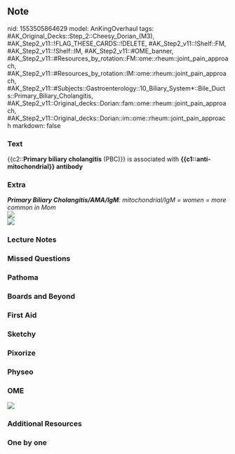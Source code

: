 ## Note
nid: 1553505864629
model: AnKingOverhaul
tags: #AK_Original_Decks::Step_2::Cheesy_Dorian_(M3), #AK_Step2_v11::!FLAG_THESE_CARDS::!DELETE, #AK_Step2_v11::!Shelf::FM, #AK_Step2_v11::!Shelf::IM, #AK_Step2_v11::#OME_banner, #AK_Step2_v11::#Resources_by_rotation::FM::ome::rheum::joint_pain_approach, #AK_Step2_v11::#Resources_by_rotation::IM::ome::rheum::joint_pain_approach, #AK_Step2_v11::#Subjects::Gastroenterology::10_Biliary_System*::Bile_Ducts::Primary_Biliary_Cholangitis, #AK_Step2_v11::Original_decks::Dorian::fam::ome::rheum::joint_pain_approach, #AK_Step2_v11::Original_decks::Dorian::im::ome::rheum::joint_pain_approach
markdown: false

### Text
{{c2::<b>Primary biliary cholangitis</b> (PBC)}} is associated with
<b>{{c1::anti-mitochondrial}} antibody</b>

### Extra
<div>
  <div>
    <div>
      <div style="font-weight: bold;"></div>
      <div>
        <div>
          <div>
            <div>
              <i><b>Primary Biliary Cholangitis/AMA/IgM</b>:
              mitochondrial/IgM = women = more common in Mom</i>
            </div><i><img src="paste-95837900242945.jpg"></i>
          </div>
        </div>
      </div>
    </div>
  </div>
</div>
<div>
  <i><img src="paste-862480972644353.jpg"></i>
</div>

### Lecture Notes


### Missed Questions


### Pathoma


### Boards and Beyond


### First Aid


### Sketchy


### Pixorize


### Physeo


### OME
<div class="ome-widget">
  <a href="https://onlinemeded.org?ref=anki"><img src=
  "_OME_AnkiFlashcards_General_4.png"></a>
</div>

### Additional Resources


### One by one

